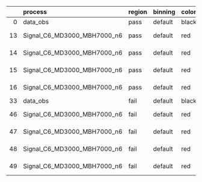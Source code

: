 |    | process                     | region   | binning   | color   | process_type   |   scale | variation   | source_filename                                                      | source_histname    | alias                       | title     |   combine_idx |     lnN |   shapes | syst_type   | direction   | variation_alias   |
|---:|:----------------------------|:---------|:----------|:--------|:---------------|--------:|:------------|:---------------------------------------------------------------------|:-------------------|:----------------------------|:----------|--------------:|--------:|---------:|:------------|:------------|:------------------|
|  0 | data_obs                    | pass     | default   | black   | DATA           |       1 | nominal     | ./histograms_for_2DAlphabet_v18//BH_Data.root                        | hpass              | Data                        | Data      |           nan | nan     |      nan | nan         | nan         | nan               |
| 13 | Signal_C6_MD3000_MBH7000_n6 | pass     | default   | red     | SIGNAL         |       1 | lumi        | ./histograms_for_2DAlphabet_v18//BH_Signal_C6_MD3000_MBH7000_n6.root | hpass              | Signal_C6_MD3000_MBH7000_n6 | BH signal |           nan |   1.016 |      nan | lnN         | nan         | nan               |
| 14 | Signal_C6_MD3000_MBH7000_n6 | pass     | default   | red     | SIGNAL         |       1 | SVM         | ./histograms_for_2DAlphabet_v18//BH_Signal_C6_MD3000_MBH7000_n6.root | hpass_SVMsyst_up   | Signal_C6_MD3000_MBH7000_n6 | BH signal |           nan | nan     |        1 | shapes      | Up          | SVMsyst           |
| 15 | Signal_C6_MD3000_MBH7000_n6 | pass     | default   | red     | SIGNAL         |       1 | SVM         | ./histograms_for_2DAlphabet_v18//BH_Signal_C6_MD3000_MBH7000_n6.root | hpass_SVMsyst_down | Signal_C6_MD3000_MBH7000_n6 | BH signal |           nan | nan     |        1 | shapes      | Down        | SVMsyst           |
| 16 | Signal_C6_MD3000_MBH7000_n6 | pass     | default   | red     | SIGNAL         |       1 | nominal     | ./histograms_for_2DAlphabet_v18//BH_Signal_C6_MD3000_MBH7000_n6.root | hpass              | Signal_C6_MD3000_MBH7000_n6 | BH signal |           nan | nan     |      nan | nan         | nan         | nan               |
| 33 | data_obs                    | fail     | default   | black   | DATA           |       1 | nominal     | ./histograms_for_2DAlphabet_v18//BH_Data.root                        | hfail              | Data                        | Data      |           nan | nan     |      nan | nan         | nan         | nan               |
| 46 | Signal_C6_MD3000_MBH7000_n6 | fail     | default   | red     | SIGNAL         |       1 | lumi        | ./histograms_for_2DAlphabet_v18//BH_Signal_C6_MD3000_MBH7000_n6.root | hfail              | Signal_C6_MD3000_MBH7000_n6 | BH signal |           nan |   1.016 |      nan | lnN         | nan         | nan               |
| 47 | Signal_C6_MD3000_MBH7000_n6 | fail     | default   | red     | SIGNAL         |       1 | SVM         | ./histograms_for_2DAlphabet_v18//BH_Signal_C6_MD3000_MBH7000_n6.root | hfail_SVMsyst_up   | Signal_C6_MD3000_MBH7000_n6 | BH signal |           nan | nan     |        1 | shapes      | Up          | SVMsyst           |
| 48 | Signal_C6_MD3000_MBH7000_n6 | fail     | default   | red     | SIGNAL         |       1 | SVM         | ./histograms_for_2DAlphabet_v18//BH_Signal_C6_MD3000_MBH7000_n6.root | hfail_SVMsyst_down | Signal_C6_MD3000_MBH7000_n6 | BH signal |           nan | nan     |        1 | shapes      | Down        | SVMsyst           |
| 49 | Signal_C6_MD3000_MBH7000_n6 | fail     | default   | red     | SIGNAL         |       1 | nominal     | ./histograms_for_2DAlphabet_v18//BH_Signal_C6_MD3000_MBH7000_n6.root | hfail              | Signal_C6_MD3000_MBH7000_n6 | BH signal |           nan | nan     |      nan | nan         | nan         | nan               |